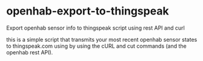 # openhab-export-to-thingspeak
Export openhab sensor info to thingspeak script using rest API and curl

this is a simple script that transmits your most recent openhab sensor states to thingspeak.com using by using the cURL and cut commands (and the openhab rest API).
